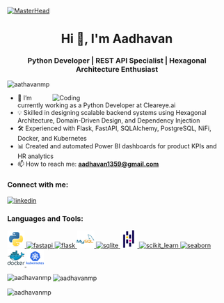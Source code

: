 [![MasterHead](https://logicmojo.com/assets/dist/new_pages/images/js-gif.gif)](http://aathavanmp.io)

<h1 align="center">Hi 👋, I'm Aadhavan</h1>
<h3 align="center">Python Developer | REST API Specialist | Hexagonal Architecture Enthusiast</h3>

<p align="left"> <img src="https://komarev.com/ghpvc/?username=aathavanmp&label=Profile%20views&color=0e75b6&style=flat" alt="aathavanmp" /> </p>

<img align="right" alt="Coding" width="400" src="https://camo.githubusercontent.com/5dc6ee33381917e41fc9c4951799268998f11a9b864399bf79a0842e4f9b194d/68747470733a2f2f692e696d6775722e636f6d2f315a76566b44632e676966">

- 🔭 I’m currently working as a Python Developer at Cleareye.ai
- 💡 Skilled in designing scalable backend systems using Hexagonal Architecture, Domain-Driven Design, and Dependency Injection
- 🛠️ Experienced with Flask, FastAPI, SQLAlchemy, PostgreSQL, NiFi, Docker, and Kubernetes
- 📊 Created and automated Power BI dashboards for product KPIs and HR analytics
- 📫 How to reach me: **aadhavan1359@gmail.com**

<h3 align="left">Connect with me:</h3>
<p align="left">
  <a href="https://www.linkedin.com/in/aadhavan-mp-80a922223/" target="blank">
    <img align="center" src="https://raw.githubusercontent.com/rahuldkjain/github-profile-readme-generator/master/src/images/icons/Social/linked-in-alt.svg" alt="linkedin" height="30" width="40" />
  </a>
</p>

<h3 align="left">Languages and Tools:</h3>
<p align="left">
  <a href="https://www.python.org" target="_blank" rel="noreferrer">
    <img src="https://raw.githubusercontent.com/devicons/devicon/master/icons/python/python-original.svg" alt="python" width="40" height="40"/>
  </a>
  <a href="https://fastapi.tiangolo.com/" target="_blank" rel="noreferrer">
    <img src="https://fastapi.tiangolo.com/img/logo-margin/logo-teal.png" alt="fastapi" width="40" height="40"/>
  </a>
  <a href="https://flask.palletsprojects.com/" target="_blank" rel="noreferrer">
    <img src="https://cdn.worldvectorlogo.com/logos/flask.svg" alt="flask" width="40" height="40"/>
  </a>
  <a href="https://www.mysql.com/" target="_blank" rel="noreferrer">
    <img src="https://raw.githubusercontent.com/devicons/devicon/master/icons/mysql/mysql-original-wordmark.svg" alt="mysql" width="40" height="40"/>
  </a>
  <a href="https://www.sqlite.org/" target="_blank" rel="noreferrer">
    <img src="https://www.vectorlogo.zone/logos/sqlite/sqlite-icon.svg" alt="sqlite" width="40" height="40"/>
  </a>
  <a href="https://pandas.pydata.org/" target="_blank" rel="noreferrer">
    <img src="https://raw.githubusercontent.com/devicons/devicon/master/icons/pandas/pandas-original.svg" alt="pandas" width="40" height="40"/>
  </a>
  <a href="https://scikit-learn.org/" target="_blank" rel="noreferrer">
    <img src="https://upload.wikimedia.org/wikipedia/commons/0/05/Scikit_learn_logo_small.svg" alt="scikit_learn" width="40" height="40"/>
  </a>
  <a href="https://seaborn.pydata.org/" target="_blank" rel="noreferrer">
    <img src="https://seaborn.pydata.org/_images/logo-mark-lightbg.svg" alt="seaborn" width="40" height="40"/>
  </a>
  <a href="https://www.docker.com/" target="_blank" rel="noreferrer">
    <img src="https://raw.githubusercontent.com/devicons/devicon/master/icons/docker/docker-original-wordmark.svg" alt="docker" width="40" height="40"/>
  </a>
  <a href="https://kubernetes.io/" target="_blank" rel="noreferrer">
    <img src="https://raw.githubusercontent.com/devicons/devicon/master/icons/kubernetes/kubernetes-plain-wordmark.svg" alt="kubernetes" width="40" height="40"/>
  </a>
</p>

<p><img align="left" src="https://github-readme-stats.vercel.app/api/top-langs?username=aathavanmp&show_icons=true&locale=en&layout=compact" alt="aadhavanmp" /></p>

<p>&nbsp;<img align="center" src="https://github-readme-stats.vercel.app/api?username=aathavanmp&show_icons=true&locale=en" alt="aadhavanmp" /></p>

<p><img align="center" src="https://github-readme-streak-stats.herokuapp.com/?user=aathavanmp&" alt="aadhavanmp" /></p>
